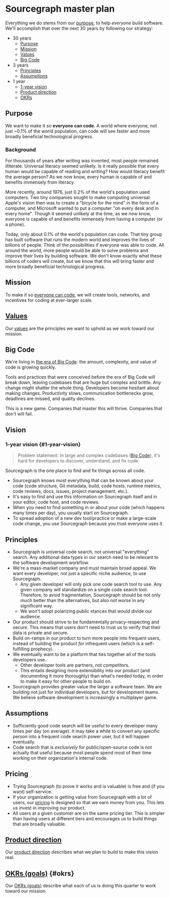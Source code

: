# Sourcegraph master plan

Everything we do stems from our [purpose](#purpose), to help *everyone* build software. We'll accomplish that over the next 30 years by following our strategy:

- 30 years
  - [Purpose](#purpose)
  - [Mission](#mission)
  - [Values](#values)
  - [Big Code](#big-code)
- 3 years
  - [Principles](#principles)
  - [Assumptions](#assumptions)
- 1 year
  - [1-year vision](#1-year-vision)
  - [Product direction](#product-direction)
  - [OKRs](#okrs)

## Purpose

We want to make it so **everyone can code**. A world where everyone, not just ~0.1% of the world population, can code will see faster and more broadly beneficial technological progress.

### Background

For thousands of years after writing was invented, most people remained illiterate. Universal literacy seemed unlikely. Is it really possible that every human would be capable of reading and writing? How would literacy benefit the average person? As we now know, every human is capable of and benefits immensely from literacy.

More recently, around 1976, just 0.2% of the world's population used computers. Two tiny companies sought to make computing universal: Apple's vision then was to create a "bicycle for the mind" in the form of a computer, and Microsoft wanted to put a computer "on every desk and in every home". Though it seemed unlikely at the time, as we now know, everyone is capable of and benefits immensely from having a computer (or a phone).

Today, only about 0.1% of the world's population can code. That tiny group has built software that runs the modern world and improves the lives of billions of people. Think of the possibilities if everyone was able to code. All around the world, more people would be able to solve problems and improve their lives by building software. We don't know exactly what these billions of coders will create, but we know that this will bring faster and more broadly beneficial technological progress.

## Mission

To make it so [everyone can code](#purpose), we will create tools, networks, and incentives for coding at ever-larger scale.

## [Values](values.md)

Our [values](values.md) are the principles we want to uphold as we work toward our mission.

## Big Code

We're living in [the era of Big Code](https://thenewstack.io/universal-code-search-a-new-search-tech-for-the-era-of-big-code/): the amount, complexity, and value of code is growing quickly.

Tools and practices that were conceived before the era of Big Code will break down, leaving codebases that are huge but complex and brittle. Any change might shatter the whole thing. Developers become hesitant about making changes. Productivity slows, communication bottlenecks grow, deadlines are missed, and quality declines.

This is a new game. Companies that master this will thrive. Companies that don't will fail.

## Vision

### 1-year vision {#1-year-vision}

> Problem statement: In large and complex codebases ([Big Code](#big-code)), it's hard for developers to discover, understand, and fix code.

Sourcegraph is the one place to find and fix things across all code.

- Sourcegraph knows most everything that can be known about your code (code structure, Git metadata, build, code hosts, runtime metrics, code reviews, docs, issues, project management, etc.).
- It's easy to find and use this information on Sourcegraph itself and in your editor, code host, and code reviews.
- When you need to find something in or about your code (which happens many times per day), you usually start on Sourcegraph.
- To spread adoption of a new dev tool/practice or make a large-scale code change, you use Sourcegraph because you trust everyone uses it.

## Principles

- Sourcegraph is universal code search, not universal "everything" search. Any additional data types in our search need to be relevant to the software development workflow.
- We're a mass-market company and must maintain broad appeal. We want every developer, not just a specific niche audience, to use Sourcegraph.
  - Any given developer will only pick one code search tool to use. Any given company will standardize on a single code search tool. Therefore, to avoid fragmentation, Sourcegraph should be not only *much* better than the alternatives, but also *not worse* in any significant way.
  - We won't adopt polarizing public stances that would divide our audience.
- Our product should strive to be fundamentally privacy-respecting and secure. This means that users don't need to trust us to verify that their data is private and secure.
- Build on-ramps in our product to turn more people into frequent users, instead of building the product *for* infrequent users (which is a self-fulfilling prophecy).
- We eventually want to be a platform that ties together all of the tools developers use.
  - Other developer tools are partners, not competitors.
  - This entails designing more extensibility into our product (and documenting it more thoroughly) than what's needed today, in order to make it easy for other people to build on.
- Sourcegraph provides greater value the larger a software team. We are building not just for individual developers, but for development teams. We believe software development is increasingly a multiplayer game.

## Assumptions

- Sufficiently good code search will be useful to every developer many times per day (on average). It may take a while to convert any specific person into a frequent code search power user, but it will happen eventually.
- Code search that is *exclusively* for public/open-source code is not actually that useful because most people spend most of their time working on their organization's internal code.

## Pricing

- Trying Sourcegraph (to prove it works and is valuable) is free and (if you want) self-service.
- If your organization is getting value from Sourcegraph with a lot of users, our [pricing](https://about.sourcegraph.com/pricing) is designed so that we earn money from you. This lets us invest in improving our product.
- All users at a given customer are on the same pricing tier. This is simpler than having users at different tiers and encourages us to build things that are broadly valuable.

## [Product direction](../direction/index.md)

Our [product direction](../direction/index.md) describes what we plan to build to make this vision real.

## [OKRs (goals)](okrs/index.md) {#okrs}

Our [OKRs (goals)](okrs/index.md) describe what each of us is doing this quarter to work toward our mission.
